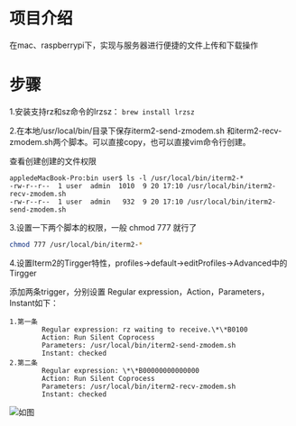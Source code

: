 # 项目介绍

在mac、raspberrypi下，实现与服务器进行便捷的文件上传和下载操作


# 步骤

1.安装支持rz和sz命令的lrzsz：
`brew install lrzsz`


2.在本地/usr/local/bin/目录下保存iterm2-send-zmodem.sh 和iterm2-recv-zmodem.sh两个脚本。可以直接copy，也可以直接vim命令行创建。

查看创建创建的文件权限

```
appledeMacBook-Pro:bin user$ ls -l /usr/local/bin/iterm2-*
-rw-r--r--  1 user  admin  1010  9 20 17:10 /usr/local/bin/iterm2-recv-zmodem.sh
-rw-r--r--  1 user  admin   932  9 20 17:10 /usr/local/bin/iterm2-send-zmodem.sh
```

3.设置一下两个脚本的权限，一般 chmod 777 就行了

```bash
chmod 777 /usr/local/bin/iterm2-*
```

4.设置Iterm2的Tirgger特性，profiles->default->editProfiles->Advanced中的Tirgger

添加两条trigger，分别设置 Regular expression，Action，Parameters，Instant如下：

```
1.第一条
        Regular expression: rz waiting to receive.\*\*B0100
        Action: Run Silent Coprocess
        Parameters: /usr/local/bin/iterm2-send-zmodem.sh
        Instant: checked
2.第二条
        Regular expression: \*\*B00000000000000
        Action: Run Silent Coprocess
        Parameters: /usr/local/bin/iterm2-recv-zmodem.sh
        Instant: checked
```

![如图](https://github.com/aikuyun/iterm2-zmodem/blob/master/imgs/01.png)
